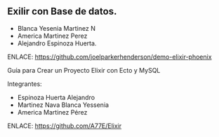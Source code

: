 
## Exilir con Base de datos.

- Blanca Yesenia Martinez N
- America Martinez Perez
- Alejandro Espinoza Huerta.

ENLACE:
https://github.com/joelparkerhenderson/demo-elixir-phoenix



Guía para Crear un Proyecto Elixir con Ecto y MySQL

Integrantes:

- Espinoza Huerta Alejandro
- Martinez Nava Blanca Yessenia
- America Martinez Pérez

ENLACE:
[https://github.com/A77E/Elixir
](https://github.com/A77E/Elixir/blob/main/Pasos.md#guía-para-crear-un-proyecto-elixir-con-ecto-y-mysql)
